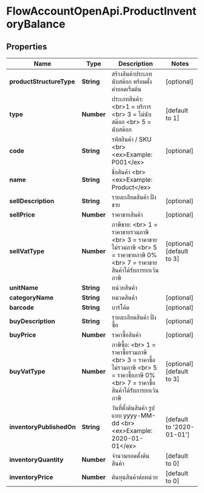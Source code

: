 # FlowAccountOpenApi.ProductInventoryBalance

## Properties

Name | Type | Description | Notes
------------ | ------------- | ------------- | -------------
**productStructureType** | **String** | สร้างสินค้าประเภท นับสต๊อก พร้อมตั้งค่ายอดเริ่มต้น | [optional] 
**type** | **Number** | ประเภทสินค้า: &lt;br&gt;1 &#x3D; บริการ &lt;br&gt; 3 &#x3D; ไม่นับสต๊อก &lt;br&gt; 5 &#x3D; นับสต๊อก | [default to 1]
**code** | **String** | รหัสสินค้า / SKU &lt;br&gt; &lt;ex&gt;Example: P001&lt;/ex&gt; | [optional] 
**name** | **String** | ชื่อสินค้า &lt;br&gt; &lt;ex&gt;Example: Product&lt;/ex&gt; | 
**sellDescription** | **String** | รายละเอียดสินค้า ฝั่งขาย | [optional] 
**sellPrice** | **Number** | ราคาขายสินค้า | [optional] 
**sellVatType** | **Number** | ภาษีขาย: &lt;br&gt; 1 &#x3D; ราคาขายรวมภาษี &lt;br&gt; 3 &#x3D; ราคาขายไม่รวมภาษี &lt;br&gt; 5 &#x3D; ราคาขายภาษี 0% &lt;br&gt; 7 &#x3D; ราคาขายสินค้าได้รับการยกเว้นภาษี | [optional] [default to 3]
**unitName** | **String** | หน่วยสินค้า | 
**categoryName** | **String** | หมวดสินค้า | [optional] 
**barcode** | **String** | บาร์โค้ด | [optional] 
**buyDescription** | **String** | รายละเอียดสินค้า ฝั่งซื้อ | [optional] 
**buyPrice** | **Number** | ราคาซื้อสินค้า | [optional] 
**buyVatType** | **Number** | ภาษีซื้อ: &lt;br&gt; 1 &#x3D; ราคาซื้อรวมภาษี &lt;br&gt; 3 &#x3D; ราคาซื้อไม่รวมภาษี &lt;br&gt; 5 &#x3D; ราคาซื้อภาษี 0% &lt;br&gt; 7 &#x3D; ราคาซื้อสินค้าได้รับการยกเว้นภาษี | [optional] [default to 3]
**inventoryPublishedOn** | **String** | วันที่ตั้งต้นสินค้า รูปแบบ yyyy-MM-dd &lt;br&gt; &lt;ex&gt;Example: 2020-01-01&lt;/ex&gt; | [default to &#39;2020-01-01&#39;]
**inventoryQuantity** | **Number** | จำนวนยอดตั้งต้นสินค้า | [default to 0]
**inventoryPrice** | **Number** | ต้นทุนสินค้าต่อหน่วย | [default to 0]


